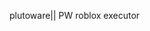 plutoware|| PW roblox executor
<!---
Plutoware || is a roblox executor used to execute scripts fast and quick enhance your gameplay experince for IOS and windows, with cheats there is a problem, with normal cheats/executors it will make you laggy asf(mostly on low end devices like mobile) and some executors get detected making the users get banned there is only 2 main executors that enusre that your never banned and the script is never detected they are delta and appleware the rest are horrid and just get detected but theres many things that make PW/plutoware stand out,we are not normal executors we ensure that your gameplay is smooth with no jailbreak or issues, we ensure that you can exploit smoothly with less lag and ensure you do not get detected.|||| PW/plutoware > SW/scriptware|||
--->

